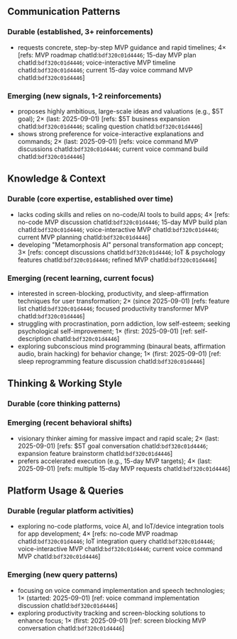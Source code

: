 ## Communication Patterns
### Durable (established, 3+ reinforcements)
- requests concrete, step-by-step MVP guidance and rapid timelines; 4× [refs: MVP roadmap chatId:`bdf320c01d4446`; 15-day MVP plan chatId:`bdf320c01d4446`; voice-interactive MVP timeline chatId:`bdf320c01d4446`; current 15-day voice command MVP chatId:`bdf320c01d4446`]

### Emerging (new signals, 1-2 reinforcements)
- proposes highly ambitious, large-scale ideas and valuations (e.g., $5T goal); 2× (last: 2025-09-01) [refs: $5T business expansion chatId:`bdf320c01d4446`; scaling question chatId:`bdf320c01d4446`]
- shows strong preference for voice-interactive explanations and commands; 2× (last: 2025-09-01) [refs: voice command MVP discussions chatId:`bdf320c01d4446`; current voice command build chatId:`bdf320c01d4446`]

## Knowledge & Context
### Durable (core expertise, established over time)
- lacks coding skills and relies on no-code/AI tools to build apps; 4× [refs: no-code MVP discussion chatId:`bdf320c01d4446`; 15-day MVP build plan chatId:`bdf320c01d4446`; voice-interactive MVP chatId:`bdf320c01d4446`; current MVP planning chatId:`bdf320c01d4446`]
- developing "Metamorphosis AI" personal transformation app concept; 3× [refs: concept discussions chatId:`bdf320c01d4446`; IoT & psychology features chatId:`bdf320c01d4446`; refined MVP chatId:`bdf320c01d4446`]

### Emerging (recent learning, current focus)
- interested in screen-blocking, productivity, and sleep-affirmation techniques for user transformation; 2× (since 2025-09-01) [refs: feature list chatId:`bdf320c01d4446`; focused productivity transformer MVP chatId:`bdf320c01d4446`]
- struggling with procrastination, porn addiction, low self-esteem; seeking psychological self-improvement; 1× (first: 2025-09-01) [ref: self-description chatId:`bdf320c01d4446`]
- exploring subconscious mind programming (binaural beats, affirmation audio, brain hacking) for behavior change; 1× (first: 2025-09-01) [ref: sleep reprogramming feature discussion chatId:`bdf320c01d4446`]

## Thinking & Working Style
### Durable (core thinking patterns)

### Emerging (recent behavioral shifts)
- visionary thinker aiming for massive impact and rapid scale; 2× (last: 2025-09-01) [refs: $5T goal conversation chatId:`bdf320c01d4446`; expansion feature brainstorm chatId:`bdf320c01d4446`]
- prefers accelerated execution (e.g., 15-day MVP targets); 4× (last: 2025-09-01) [refs: multiple 15-day MVP requests chatId:`bdf320c01d4446`]

## Platform Usage & Queries
### Durable (regular platform activities)
- exploring no-code platforms, voice AI, and IoT/device integration tools for app development; 4× [refs: no-code MVP roadmap chatId:`bdf320c01d4446`; IoT integration query chatId:`bdf320c01d4446`; voice-interactive MVP chatId:`bdf320c01d4446`; current voice command MVP chatId:`bdf320c01d4446`]

### Emerging (new query patterns)
- focusing on voice command implementation and speech technologies; 1× (started: 2025-09-01) [ref: voice command implementation discussion chatId:`bdf320c01d4446`]
- exploring productivity tracking and screen-blocking solutions to enhance focus; 1× (first: 2025-09-01) [ref: screen blocking MVP conversation chatId:`bdf320c01d4446`]